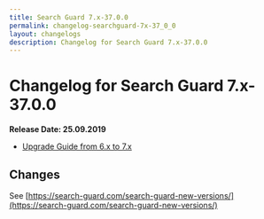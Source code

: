 ```yaml
---
title: Search Guard 7.x-37.0.0
permalink: changelog-searchguard-7x-37_0_0
layout: changelogs
description: Changelog for Search Guard 7.x-37.0.0
---
```

<!--- Copyright 2020 floragunn GmbH -->

# Changelog for Search Guard 7.x-37.0.0

**Release Date: 25.09.2019**

* [Upgrade Guide from 6.x to 7.x](../_docs_installation/installation_upgrading_6_7.md)

## Changes

See [https://search-guard.com/search-guard-new-versions/](https://search-guard.com/search-guard-new-versions/)
